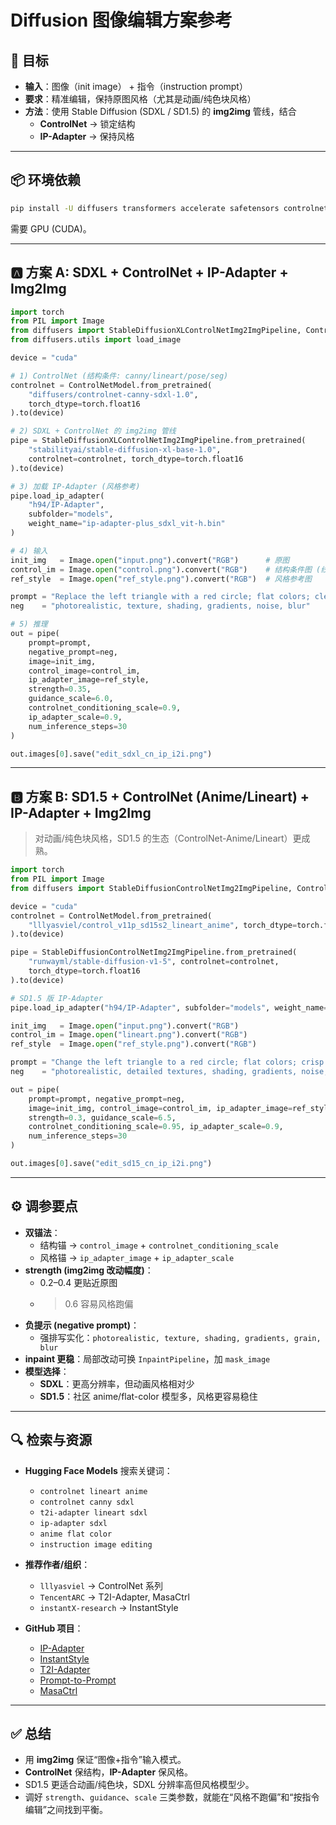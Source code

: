 # Diffusion 图像编辑方案参考

## 🎯 目标

- **输入**：图像（init image） + 指令（instruction prompt）
- **要求**：精准编辑，保持原图风格（尤其是动画/纯色块风格）
- **方法**：使用 Stable Diffusion (SDXL / SD1.5) 的 **img2img** 管线，结合
  - **ControlNet** → 锁定结构
  - **IP-Adapter** → 保持风格

---

## 📦 环境依赖

```bash
pip install -U diffusers transformers accelerate safetensors controlnet-aux
```

需要 GPU (CUDA)。

---

## 🅰️ 方案 A: SDXL + ControlNet + IP-Adapter + Img2Img

```python
import torch
from PIL import Image
from diffusers import StableDiffusionXLControlNetImg2ImgPipeline, ControlNetModel
from diffusers.utils import load_image

device = "cuda"

# 1) ControlNet (结构条件: canny/lineart/pose/seg)
controlnet = ControlNetModel.from_pretrained(
    "diffusers/controlnet-canny-sdxl-1.0",
    torch_dtype=torch.float16
).to(device)

# 2) SDXL + ControlNet 的 img2img 管线
pipe = StableDiffusionXLControlNetImg2ImgPipeline.from_pretrained(
    "stabilityai/stable-diffusion-xl-base-1.0",
    controlnet=controlnet, torch_dtype=torch.float16
).to(device)

# 3) 加载 IP-Adapter (风格参考)
pipe.load_ip_adapter(
    "h94/IP-Adapter",
    subfolder="models",
    weight_name="ip-adapter-plus_sdxl_vit-h.bin"
)

# 4) 输入
init_img   = Image.open("input.png").convert("RGB")      # 原图
control_im = Image.open("control.png").convert("RGB")    # 结构条件图 (线稿/边缘)
ref_style  = Image.open("ref_style.png").convert("RGB")  # 风格参考图

prompt = "Replace the left triangle with a red circle; flat colors; clean edges; anime style."
neg    = "photorealistic, texture, shading, gradients, noise, blur"

# 5) 推理
out = pipe(
    prompt=prompt,
    negative_prompt=neg,
    image=init_img,
    control_image=control_im,
    ip_adapter_image=ref_style,
    strength=0.35,
    guidance_scale=6.0,
    controlnet_conditioning_scale=0.9,
    ip_adapter_scale=0.9,
    num_inference_steps=30
)

out.images[0].save("edit_sdxl_cn_ip_i2i.png")
```

---

## 🅱️ 方案 B: SD1.5 + ControlNet (Anime/Lineart) + IP-Adapter + Img2Img

> 对动画/纯色块风格，SD1.5 的生态（ControlNet-Anime/Lineart）更成熟。

```python
import torch
from PIL import Image
from diffusers import StableDiffusionControlNetImg2ImgPipeline, ControlNetModel

device = "cuda"
controlnet = ControlNetModel.from_pretrained(
    "lllyasviel/control_v11p_sd15s2_lineart_anime", torch_dtype=torch.float16
).to(device)

pipe = StableDiffusionControlNetImg2ImgPipeline.from_pretrained(
    "runwayml/stable-diffusion-v1-5", controlnet=controlnet,
    torch_dtype=torch.float16
).to(device)

# SD1.5 版 IP-Adapter
pipe.load_ip_adapter("h94/IP-Adapter", subfolder="models", weight_name="ip-adapter_sd15.bin")

init_img   = Image.open("input.png").convert("RGB")
control_im = Image.open("lineart.png").convert("RGB")
ref_style  = Image.open("ref_style.png").convert("RGB")

prompt = "Change the left triangle to a red circle; flat colors; crisp lines; vector-like, no textures."
neg    = "photorealistic, detailed textures, shading, gradients, noise, blur"

out = pipe(
    prompt=prompt, negative_prompt=neg,
    image=init_img, control_image=control_im, ip_adapter_image=ref_style,
    strength=0.3, guidance_scale=6.5,
    controlnet_conditioning_scale=0.95, ip_adapter_scale=0.9,
    num_inference_steps=30
)

out.images[0].save("edit_sd15_cn_ip_i2i.png")
```

---

## ⚙️ 调参要点

- **双锚法**：
  - 结构锚 → `control_image` + `controlnet_conditioning_scale`
  - 风格锚 → `ip_adapter_image` + `ip_adapter_scale`
- **strength (img2img 改动幅度)**：
  - 0.2–0.4 更贴近原图
  -
    > 0.6 容易风格跑偏
- **负提示 (negative prompt)**：
  - 强排写实化：`photorealistic, texture, shading, gradients, grain, blur`
- **inpaint 更稳**：局部改动可换 `InpaintPipeline`，加 `mask_image`
- **模型选择**：
  - **SDXL**：更高分辨率，但动画风格相对少
  - **SD1.5**：社区 anime/flat-color 模型多，风格更容易稳住

---

## 🔍 检索与资源

- **Hugging Face Models** 搜索关键词：

  - `controlnet lineart anime`
  - `controlnet canny sdxl`
  - `t2i-adapter lineart sdxl`
  - `ip-adapter sdxl`
  - `anime flat color`
  - `instruction image editing`

- **推荐作者/组织**：

  - `lllyasviel` → ControlNet 系列
  - `TencentARC` → T2I-Adapter, MasaCtrl
  - `instantX-research` → InstantStyle

- **GitHub 项目**：

  - [IP-Adapter](https://github.com/tencent-ailab/IP-Adapter)
  - [InstantStyle](https://github.com/instantX-research/InstantStyle)
  - [T2I-Adapter](https://github.com/TencentARC/T2I-Adapter)
  - [Prompt-to-Prompt](https://github.com/google/prompt-to-prompt)
  - [MasaCtrl](https://github.com/TencentARC/MasaCtrl)

---

## ✅ 总结

- 用 **img2img** 保证“图像+指令”输入模式。
- **ControlNet** 保结构，**IP-Adapter** 保风格。
- SD1.5 更适合动画/纯色块，SDXL 分辨率高但风格模型少。
- 调好 `strength`、`guidance`、`scale` 三类参数，就能在“风格不跑偏”和“按指令编辑”之间找到平衡。

